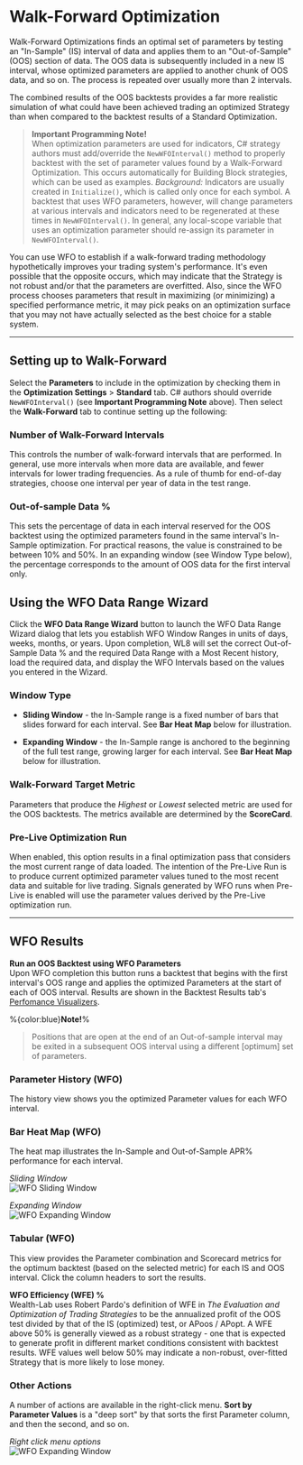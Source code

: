 # Walk-Forward Optimization

Walk-Forward Optimizations finds an optimal set of parameters by testing an "In-Sample" (IS) interval of data and applies them to an "Out-of-Sample" (OOS) section of data. The OOS data is subsequently included in a new IS interval, whose optimized parameters are applied to another chunk of OOS data, and so on. The process is repeated over usually more than 2 intervals. 

The combined results of the OOS backtests provides a far more realistic simulation of what could have been achieved trading an optimized Strategy than when compared to the backtest results of a Standard Optimization. 

> **Important Programming Note!**  
> When optimization parameters are used for indicators, C# strategy authors must add/override the `NewWFOInterval()` method to properly backtest with the set of parameter values found by a Walk-Forward Optimization. This occurs automatically for Building Block strategies, which can be used as examples. *Background:* Indicators are usually created in `Initialize()`, which is called only once for each symbol. A backtest that uses WFO parameters, however, will change parameters at various intervals and indicators need to be regenerated at these times in `NewWFOInterval()`. In general, any local-scope variable that uses an optimization parameter should re-assign its parameter in `NewWFOInterval()`. 

You can use WFO to establish if a walk-forward trading methodology hypothetically improves your trading system's performance. It's even possible that the opposite occurs, which may indicate that the Strategy is not robust and/or that the parameters are overfitted. Also, since the WFO process chooses parameters that result in maximizing (or minimizing) a specified performance metric, it may pick peaks on an optimization surface that you may not have actually selected as the best choice for a stable system. 

---
## Setting up to Walk-Forward

Select the **Parameters** to include in the optimization by checking them in the **Optimization Settings** > **Standard** tab. C# authors should override `NewWFOInterval()` (see **Important Programming Note** above). Then select the **Walk-Forward** tab to continue setting up the following: 

### Number of Walk-Forward Intervals
This controls the number of walk-forward intervals that are performed. In general, use more intervals when more data are available, and fewer intervals for lower trading frequencies. As a rule of thumb for end-of-day strategies, choose one interval per year of data in the test range.

### Out-of-sample Data %

This sets the percentage of data in each interval reserved for the OOS backtest using the optimized parameters found in the same interval's In-Sample optimization. For practical reasons, the value is constrained to be between 10% and 50%. In an expanding window (see Window Type below), the percentage corresponds to the amount of OOS data for the first interval only.

## Using the WFO Data Range Wizard
Click the **WFO Data Range Wizard** button to launch the WFO Data Range Wizard dialog that lets you establish WFO Window Ranges in units of days, weeks, months, or years. Upon completion, WL8 will set the correct Out-of-Sample Data % and the required Data Range with a Most Recent history, load the required data, and display the WFO Intervals based on the values you entered in the Wizard.

### Window Type

- **Sliding Window** - the In-Sample range is a fixed number of bars that slides forward for each interval.  See **Bar Heat Map** below for illustration. 
 
- **Expanding Window** - the In-Sample range is anchored to the beginning of the full test range, growing larger for each interval.  See **Bar Heat Map** below for illustration. 

### Walk-Forward Target Metric
Parameters that produce the *Highest* or *Lowest* selected metric are used for the OOS backtests.  The metrics available are determined by the **ScoreCard**.

### Pre-Live Optimization Run

When enabled, this option results in a final optimization pass that considers the most current range of data loaded. The intention of the Pre-Live Run is to produce current optimized parameter values tuned to the most recent data and suitable for live trading. Signals generated by WFO runs when Pre-Live is enabled will use the parameter values derived by the Pre-Live optimization run.

---
## WFO Results

**Run an OOS Backtest using WFO Parameters**  
Upon WFO completion this button runs a backtest that begins with the first interval's OOS range and applies the optimized Parameters at the start of each of OOS interval.  Results are shown in the Backtest Results tab's [Perfomance Visualizers](PerformanceVisualizers).

%{color:blue}**Note!**%  
>Positions that are open at the end of an Out-of-sample interval may be exited in a subsequent OOS interval using a different [optimum] set of parameters.

### Parameter History (WFO)
The history view shows you the optimized Parameter values for each WFO interval.
 
### Bar Heat Map (WFO)  
The heat map illustrates the In-Sample and Out-of-Sample APR% performance for each interval. 

*Sliding Window*  
![WFO Sliding Window](https://www.wealth-lab.com/Images/WLHelp/WFO_Sliding.png)

*Expanding Window*  
![WFO Expanding Window](https://www.wealth-lab.com/Images/WLHelp/WFO_Expanding.png)

### Tabular (WFO)
This view provides the Parameter combination and Scorecard metrics for the optimum backtest (based on the selected metric) for each IS and OOS interval. Click the column headers to sort the results. 

**WFO Efficiency (WFE) %**  
Wealth-Lab uses Robert Pardo's definition of WFE in *The Evaluation and Optimization of Trading Strategies* to be the annualized profit of the OOS test divided by that of the IS (optimized) test, or APoos / APopt. A WFE above 50% is generally viewed as a robust strategy - one that is expected to generate profit in different market conditions consistent with backtest results. WFE values well below 50% may indicate a non-robust, over-fitted Strategy that is more likely to lose money.

### Other Actions
A number of actions are available in the right-click menu.  **Sort by Parameter Values** is a "deep sort" by that sorts the first Parameter column, and then the second, and so on. 

*Right click menu options*   
![WFO Expanding Window](https://www.wealth-lab.com/Images/WLHelp/WFO_ContextMenu.png)
